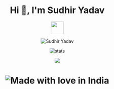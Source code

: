 <h1 align="center">Hi 👋, I'm Sudhir Yadav</h1>
<p align="center">
	<img width="40" src="https://github.githubassets.com/images/spinners/octocat-spinner-64.gif"> </p>
  <p align="center"> <img src="https://komarev.com/ghpvc/?username=TheSanty&label=Profile%20views&color=0e75b6&style=flat" alt="Sudhir Yadav" /> </p>
  
<p align="center"> <img src="https://github-readme-stats.vercel.app/api?username=TheSanty&bg_color=30,e96443,904e95&title_color=fff&text_color=fff" alt="stats"/><br></p>
<p align="center"> <img src="https://github-readme-streak-stats.herokuapp.com/?user=TheSanty&theme=dark"/></p>

<h1 align="center">
	
![Made with love in India](https://madewithlove.now.sh/in?heart=true&template=for-the-badge)
</h1>
